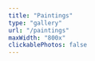 ```yaml
---
title: "Paintings"
type: "gallery"
url: "/paintings"
maxWidth: "800x"
clickablePhotos: false
---
```



